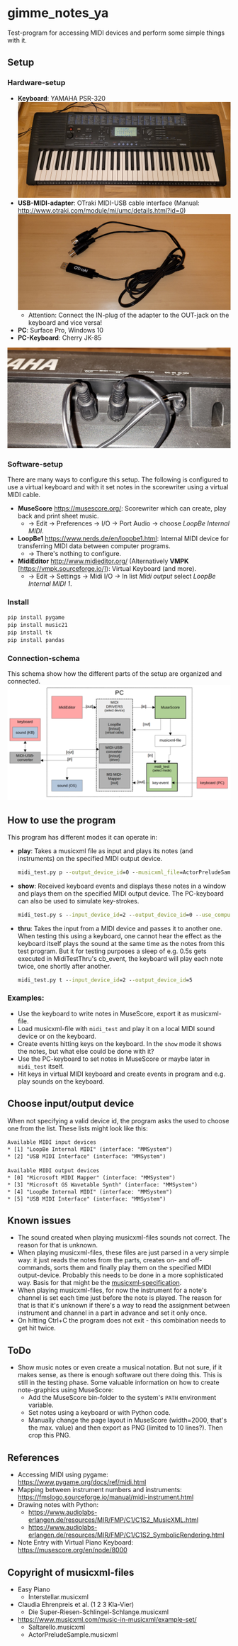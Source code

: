 # gimme_notes_ya
Test-program for accessing MIDI devices and perform some simple things with it.

## Setup
### Hardware-setup
* **Keyboard**: YAMAHA PSR-320
  ![YAMAHA PSR-320](doc/keyboard.jpg "YAMAHA PSR-320")
* **USB-MIDI-adapter**: OTraki MIDI-USB cable interface (Manual: http://www.otraki.com/module/mi/umc/details.html?id=0)
  ![OTraki MIDI-USB cable interface](doc/MIDI-USB-converter.jpg "OTraki MIDI-USB cable interface")
  * Attention: Connect the IN-plug of the adapter to the OUT-jack on the keyboard and vice versa!
* **PC**: Surface Pro, Windows 10
* **PC-Keyboard**: Cherry JK-85

![Keyboard-Converter-Connection](doc/keyboard_converter_connection.jpg "Keyboard-Converter-Connection")

### Software-setup
There are many ways to configure this setup. The following is configured to use a virtual keyboard and with it set notes in the scorewriter using a virtual MIDI cable. 
* **MuseScore** https://musescore.org/: Scorewriter which can create, play back and print sheet music.
  * &rarr; Edit &rarr; Preferences &rarr; I/O &rarr; Port Audio &rarr; choose *LoopBe Internal MIDI*.
* **LoopBe1** https://www.nerds.de/en/loopbe1.html: Internal MIDI device for transferring MIDI data between computer programs.
  * &rarr; There's nothing to configure.
* **MidiEditor** http://www.midieditor.org/ (Alternatively **VMPK** [https://vmpk.sourceforge.io/]): Virtual Keyboard (and more).
  * &rarr; Edit &rarr; Settings &rarr; Midi I/O &rarr; In list *Midi output* select *LoopBe Internal MIDI 1*. 

### Install
```cmd
pip install pygame
pip install music21
pip install tk
pip install pandas
```

### Connection-schema
This schema show how the different parts of the setup are organized and connected. 
![Connection-Schema](doc/connection_schema.png "Connection-Schema")

## How to use the program
This program has different modes it can operate in:
* **play**: Takes a musicxml file as input and plays its notes (and instruments) on the specified MIDI output device.
  ```cmd
  midi_test.py p --output_device_id=0 --musicxml_file=ActorPreludeSample.musicxml --bpm=80
  ```
* **show**: Received keyboard events and displays these notes in a window and plays them on the specified MIDI output device. The PC-keyboard can also be used to simulate key-strokes.
  ```cmd
  midi_test.py s --input_device_id=2 --output_device_id=0 --use_computer_keyboard=1
  ```
* **thru**: Takes the input from a MIDI device and passes it to another one. When testing this using a keyboard, one cannot hear the effect as the keyboard itself plays the sound at the same time as the notes from this test program. But it for testing purposes a sleep of e.g. 0.5s gets executed in MidiTestThru's cb_event, the keyboard will play each note twice, one shortly after another.
  ```cmd
  midi_test.py t --input_device_id=2 --output_device_id=5
  ```

### Examples:
* Use the keyboard to write notes in MuseScore, export it as musicxml-file.
* Load musicxml-file with `midi_test` and play it on a local MIDI sound device or on the keyboard.
* Create events hitting keys on the keyboard. In the `show` mode it shows the notes, but what else could be done with it?
* Use the PC-keyboard to set notes in MuseScore or maybe later in `midi_test` itself.
* Hit keys in virtual MIDI keyboard and create events in program and e.g. play sounds on the keyboard.

## Choose input/output device
When not specifying a valid device id, the program asks the used to choose one from the list. These lists might look like this:
```
Available MIDI input devices
* [1] "LoopBe Internal MIDI" (interface: "MMSystem")
* [2] "USB MIDI Interface" (interface: "MMSystem")

Available MIDI output devices
* [0] "Microsoft MIDI Mapper" (interface: "MMSystem")
* [3] "Microsoft GS Wavetable Synth" (interface: "MMSystem")
* [4] "LoopBe Internal MIDI" (interface: "MMSystem")
* [5] "USB MIDI Interface" (interface: "MMSystem")
```

##  Known issues
* The sound created when playing musicxml-files sounds not correct. The reason for that is unknown.
* When playing musicxml-files, these files are just parsed in a very simple way: it just reads the notes from the parts, creates on- and off-commands, sorts them and finally play them on the specified MIDI output-device. Probably this needs to be done in a more sophisticated way. Basis for that might be the [musicxml-specification](https://www.w3.org/2021/06/musicxml40/).
* When playing musicxml-files, for now the instrument for a note's channel is set each time just before the note is played. The reason for that is that it's unknown if there's a way to read the assignment between instrument and channel in a part in advance and set it only once.
* On hitting Ctrl+C the program does not exit - this combination needs to get hit twice.

## ToDo
* Show music notes or even create a musical notation. But not sure, if it makes sense, as there is enough software out there doing this. This is still in the testing phase. Some valuable information on how to create note-graphics using MuseScore:
  * Add the MuseScore bin-folder to the system's `PATH` environment variable.
  * Set notes using a keyboard or with Python code.
  * Manually change the page layout in MuseScore (width=2000, that's the max. value) and then export as PNG (limited to 10 lines?). Then crop this PNG. 

## References
* Accessing MIDI using pygame: https://www.pygame.org/docs/ref/midi.html
* Mapping between instrument numbers and instruments: https://fmslogo.sourceforge.io/manual/midi-instrument.html
* Drawing notes with Python:
  * https://www.audiolabs-erlangen.de/resources/MIR/FMP/C1/C1S2_MusicXML.html
  * https://www.audiolabs-erlangen.de/resources/MIR/FMP/C1/C1S2_SymbolicRendering.html
* Note Entry with Virtual Piano Keyboard: https://musescore.org/en/node/8000

## Copyright of musicxml-files
* Easy Piano
  * Interstellar.musicxml
* Claudia Ehrenpreis et al. (1 2 3 Kla-Vier)
  * Die Super-Riesen-Schlingel-Schlange.musicxml
* https://www.musicxml.com/music-in-musicxml/example-set/
  * Saltarello.musicxml
  * ActorPreludeSample.musicxml
